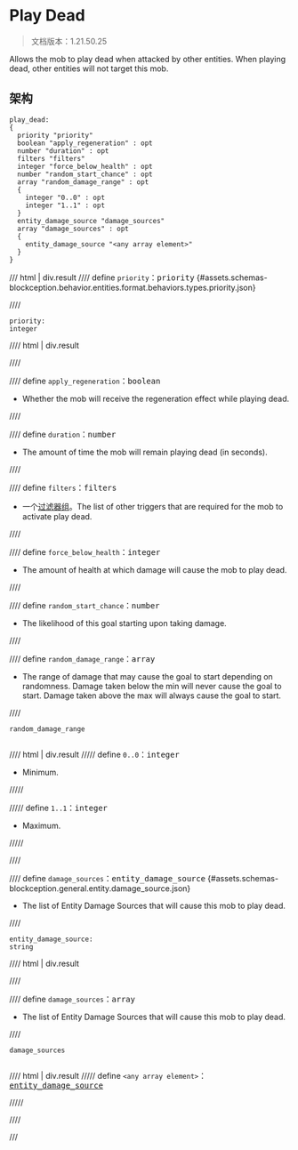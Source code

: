 # Play Dead

> 文档版本：1.21.50.25

Allows the mob to play dead when attacked by other entities. When playing dead, other entities will not target this mob.

## 架构

```mcschema
play_dead:
{
  priority "priority"
  boolean "apply_regeneration" : opt
  number "duration" : opt
  filters "filters"
  integer "force_below_health" : opt
  number "random_start_chance" : opt
  array "random_damage_range" : opt
  {
    integer "0..0" : opt
    integer "1..1" : opt
  }
  entity_damage_source "damage_sources"
  array "damage_sources" : opt
  {
    entity_damage_source "<any array element>"
  }
}

```

/// html | div.result
//// define
`priority`：<samp>priority</samp> {#assets.schemas-blockception.behavior.entities.format.behaviors.types.priority.json}


////

```mcschema
priority:
integer

```

//// html | div.result

////



//// define
`apply_regeneration`：<samp>boolean</samp>

- Whether the mob will receive the regeneration effect while playing dead.


////


//// define
`duration`：<samp>number</samp>

- The amount of time the mob will remain playing dead (in seconds).


////


//// define
`filters`：<samp>filters</samp>

- 一个[过滤器组](../filter.md)。The list of other triggers that are required for the mob to activate play dead.


////


//// define
`force_below_health`：<samp>integer</samp>

- The amount of health at which damage will cause the mob to play dead.


////


//// define
`random_start_chance`：<samp>number</samp>

- The likelihood of this goal starting upon taking damage.


////


//// define
`random_damage_range`：<samp>array</samp>

- The range of damage that may cause the goal to start depending on randomness. Damage taken below the min will never cause the goal to start. Damage taken above the max will always cause the goal to start.


////

<div class="language-text highlight"><span class="filename"><code>random_damage_range</code></span><pre id="__code_1"><span></span></pre></div>

//// html | div.result
///// define
`0..0`：<samp>integer</samp>

- Minimum.


/////


///// define
`1..1`：<samp>integer</samp>

- Maximum.


/////


////


//// define
`damage_sources`：<samp>entity_damage_source</samp> {#assets.schemas-blockception.general.entity.damage_source.json}

- The list of Entity Damage Sources that will cause this mob to play dead.


////

```mcschema
entity_damage_source:
string

```

//// html | div.result

////



//// define
`damage_sources`：<samp>array</samp>

- The list of Entity Damage Sources that will cause this mob to play dead.


////

<div class="language-text highlight"><span class="filename"><code>damage_sources</code></span><pre id="__code_1"><span></span></pre></div>

//// html | div.result
///// define
`<any array element>`：<samp>[entity_damage_source](#assets.schemas-blockception.general.entity.damage_source.json)</samp>


/////


////



///

